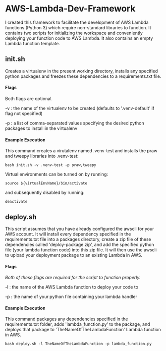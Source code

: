 # AWS-Lambda-Dev-Framework

I created this framework to facilitate the development of AWS Lambda functions (Python 3) which require non-standard libraries to function. It contains two scripts for initializing the workspace and conveniently deploying your function code to AWS Lambda. It also contains an empty Lambda function template.

## init.sh
Creates a virtualenv in the present working directory, installs any specified python packages and freezes these dependencies to a requirements.txt file.

#### Flags
Both flags are optional.

-v : the name of the virtualenv to be created (defaults to '.venv-default' if flag not specified)

-p : a list of comma-separated values specifying the desired python packages to install in the virtualenv

#### Example Execution
This command creates a virutalenv named .venv-test and installs the praw and tweepy libraries into .venv-test: 

`bash init.sh -v .venv-test -p praw,tweepy`

Virtual environments can be turned on by running:

`source ${virtualEnvName}/bin/activate`

and subsequently disabled by running:

`deactivate`

## deploy.sh
This script assumes that you have already configured the awscli for your AWS account. It will install every dependency specified in the requirements.txt file into a packages directory, create a zip file of these dependencies called 'deploy-package.zip', and add the specified python file (your lambda function code) into this zip file. It will then use the awscli to upload your deployment package to an existing Lambda in AWS. 

#### Flags
*Both of these flags are required for the script to function properly.*

-l : the name of the AWS Lambda function to deploy your code to

-p : the name of your python file containing your lambda handler

#### Example Execution
This command packages any dependencies specified in the requirements.txt folder, adds 'lambda_function.py' to the package, and deploys that package to 'TheNameOfTheLambdaFunction' Lambda function in AWS.

`bash deploy.sh -l TheNameOfTheLambdaFunction -p lambda_function.py`
